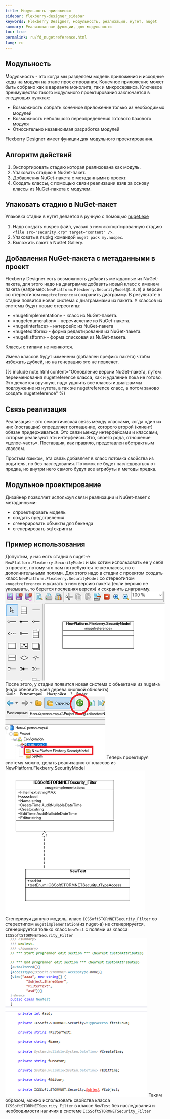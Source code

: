```yaml
---
title: Модульность приложения
sidebar: flexberry-designer_sidebar
keywords: Flexberry Designer, модульность, реализация, нугет, nuget
summary: Реализованные функции, для модульности
toc: true
permalink: ru/fd_nugetreference.html
lang: ru
---
```


## Модульность

Модульность - это когда мы разделяем модель приложения и исходные коды на модули на этапе проектирования. Конечное приложение может быть собрано как в варианте монолита, так и микросервиса.
Ключевое преимущество такого модульного проектирования заключается в следующих пунктах:

* Возможность собрать конечное приложение только из необходимых модулей
* Возможность небольшого переопределения готового базового модуля
* Относительно независимая разработка модулей

Flexberry Designer имеет функции для модульного проектирования.

## Алгоритм действий

1. Экспортировать стадию которая реализована как модуль.
2. Упаковать стадию в NuGet-пакет.
3. Добавления NuGet-пакета с метаданными в проект.
4. Создать классы, с помощью связи реализации взяв за основу классы из NuGet-пакета с модулем.

## Упаковать стадию в NuGet-пакет

Упаковка стадии в нугет делается в ручную с помощью [nuget.exe](https://docs.microsoft.com/ru-ru/nuget/install-nuget-client-tools)

1. Надо создать nuspec файл, указал в нем экспортированную стадию `<file src="security.crp" target="content" />`.
2. Упаковать в nupkg командой `nuget pack my.nuspec`.
3. Выложить пакет в NuGet Gallery.

## Добавления NuGet-пакета с метаданными в проект

Flexberry Designer есть возможность добавить метаданные из NuGet-пакета, для этого надо на диаграмме добавить новый класс с именем пакета (например: `NewPlatform.Flexberry.SecurityModel@1.0.0`) и версии со стереотипом  `nugetreference` и сохранить диаграмму. В результате в стадии появится новая система с диаграммами из пакета. У классов из системы будут новые стереотипы:

* «nugetimplementation» - класс из NuGet-пакета.
* «nugetenumeration» - перечисление из NuGet-пакета.
* «nugetinterface» - интерфейс из NuGet-пакета
* «nugeteditform» - форма редактирования из NuGet-пакета.
* «nugetlistform» - форма списковая из NuGet-пакета.

Классы с типами не меняются.

Имена классов будут изменены (добавлен префикс пакета) чтобы избежать дублей, но на генерацию это не повлеяет.

{% include note.html content="Обновление версии NuGet-пакета, путем переименования nugetreference класса, как и удаление пока не готово. Это делается вручную, надо удалить все классы и диаграммы подгруженне из нугета, а так же nugetreference класс, а потом заново создать nugetreference" %}

## Связь реализация

Реализация – это семантическая связь между классами, когда один из них (поставщик) определяет соглашение, которого второй (клиент) обязан придерживаться. Это связи между интерфейсами и классами, которые реализуют эти интерфейсы. Это, своего рода, отношение «целое-часть». Поставщик, как правило, представлен абстрактным классом.

Простым языком, эта связь добавляет в класс потомка свойства из родителя, но без наследования. Потомок не будет наследоваться от предка, но внутри него самого будут все атрибуты и методы предка.

## Модульное проектирование

Дизайнер позволяет используя связи реализации и NuGet-пакет с метаданными:

* спроектировать модель
* создать представления
* сгенерировать объекты для бекенда
* сгенерировать sql скрипты

## Пример использования

Допустим, у нас есть стадия в nuget-е `NewPlatform.Flexberry.SecurityModel` и мы хотим использовать ее у себя в проекте, потому что нам потребуются те же классы, но с дополнительными полями.
Для этого надо в стадии с проектом создать класс `NewPlatform.Flexberry.SecurityModel` со стереотипом `«nugetreference»` и указать в нем версию пакета (если версию не указывать, то берется последняя версия) и сохранить диаграмму.
![Пример](/images/pages/products/flexberry-designer/creating/nugetreference.png)
После этого, у стадии появится новая система с объектами из nuget-а (надо обновить узел дерева кнопкой обновить)
![Пример](/images/pages/products/flexberry-designer/creating/update-stage.png)
Теперь проектируя систему можно, делать реализацию от классов из NewPlatform.Flexberry.SecurityModel
![Пример](/images/pages/products/flexberry-designer/creating/create-realization.png)
Сгенерируя данную модель, класс `ICSSoftSTORMNETSecurity_Filter` со стереотипом `nugetimplementation`(из nuget-а) не сгенерируется, сгенерируется только класс `NewTest` с полями из класса `ICSSoftSTORMNETSecurity_Filter`
![Пример](/images/pages/products/flexberry-designer/creating/code-vs.png)
Таким образом, можно использовать свойства класса `ICSSoftSTORMNETSecurity_Filter` в классе `NewTest` без наследования и необходимости наличия в системе `ICSSoftSTORMNETSecurity_Filter`
